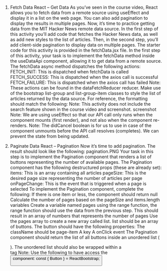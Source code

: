 1. Fetch Data
React – Get Data
As you’ve seen in the course video, React allows you to fetch data from a remote source using useEffect and display it in a list on the web page. You can also add pagination to display the results in multiple pages.
Now, it’s time to practice getting data from the MIT Hacker News remote data source. In the first step of this activity you’ll add code that fetches the Hacker News data, as well as add new styles to the list of articles. Then, in the second step, you’ll add client-side pagination to display data on multiple pages.
The starter code for this activity is provided in the fetchData.jsx file.
In the first step of this activity, your task is to implement the fetchData method inside the useDataApi component, allowing it to get data from a remote source.
The fetchData async method dispatches the following actions:
FETCH_INIT: This is dispatched when fetchData is called
FETCH_SUCCESS: This is dispatched when the axios call is successful
FETCH_FAILURE: This is dispatched when the axios call has failed
Note: These actions can be found in the dataFetchReducer reducer.
Make use of the bootstrap list-group and list-group-item classes to style the list of articles returned by the data source. For reference, the formatting should match the following:
Note: This activity does not include the search feature shown in the course video and screenshot.
screenshot
Note: We are using useEffect so that our API call only runs when the component mounts (first render), and not also when the component re-renders.
Note: The didCancel boolean is for us to use in case of the component unmounts before the API call resolves (completes). We can prevent the state from being updated.

2. Paginate Data
React – Pagination
Now it’s time to add pagination. The result should look like the following:
pagination.PNG
Your task in this step is to implement the Pagination component that renders a list of buttons representing the number of available pages.
The Pagination component has the following destructured props (these are already set):
items: This is an array containing all articles
pageSize: This is the desired page size representing the number of articles per page
onPageChange: This is the event that is triggered when a page is selected
To implement the Pagination component, complete the following:
If there is one item or less, the component should return null
Calculate the number of pages based on the pageSize and items.length variables
Create a variable named pages using the range function, the range function should use the data from the previous step. This should result in an array of numbers that represents the number of pages
Use the pages array to create a new array called list. list should be an array of buttons. The button should have the following properties:
The className should be page-item
A key
A onClick event
The Pagination component should return the list of all buttons inside an unordered list (<ul></ul>). The unordered list should also be wrapped within a <nav> tag
Note: Use the following to have access the <Button> component: const { Button } = ReactBootstrap;